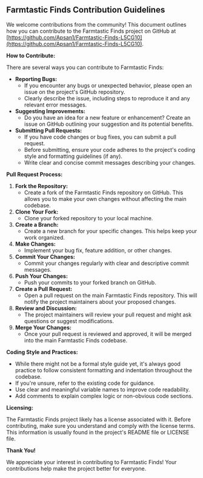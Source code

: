 ## Farmtastic Finds Contribution Guidelines

We welcome contributions from the community! This document outlines how you can contribute to the Farmtastic Finds project on GitHub at [https://github.com/Apsan1/Farmtastic-Finds-L5CG10](https://github.com/Apsan1/Farmtastic-Finds-L5CG10).

**How to Contribute:**

There are several ways you can contribute to Farmtastic Finds:

* **Reporting Bugs:**
    * If you encounter any bugs or unexpected behavior, please open an issue on the project's GitHub repository. 
    * Clearly describe the issue, including steps to reproduce it and any relevant error messages.
* **Suggesting Improvements:**
    * Do you have an idea for a new feature or enhancement? Create an issue on GitHub outlining your suggestion and its potential benefits.
* **Submitting Pull Requests:**
    * If you have code changes or bug fixes, you can submit a pull request. 
    * Before submitting, ensure your code adheres to the project's coding style and formatting guidelines (if any). 
    * Write clear and concise commit messages describing your changes.

**Pull Request Process:**

1. **Fork the Repository:**
   * Create a fork of the Farmtastic Finds repository on GitHub. This allows you to make your own changes without affecting the main codebase.
2. **Clone Your Fork:**
   * Clone your forked repository to your local machine.
3. **Create a Branch:**
   * Create a new branch for your specific changes. This helps keep your work organized.
4. **Make Changes:**
   * Implement your bug fix, feature addition, or other changes.
5. **Commit Your Changes:**
   * Commit your changes regularly with clear and descriptive commit messages.
6. **Push Your Changes:**
   * Push your commits to your forked branch on GitHub.
7. **Create a Pull Request:**
   * Open a pull request on the main Farmtastic Finds repository. This will notify the project maintainers about your proposed changes.
8. **Review and Discussion:**
   * The project maintainers will review your pull request and might ask questions or suggest modifications.
9. **Merge Your Changes:**
   * Once your pull request is reviewed and approved, it will be merged into the main Farmtastic Finds codebase.

**Coding Style and Practices:**

* While there might not be a formal style guide yet, it's always good practice to follow consistent formatting and indentation throughout the codebase. 
* If you're unsure, refer to the existing code for guidance.
* Use clear and meaningful variable names to improve code readability.
* Add comments to explain complex logic or non-obvious code sections.

**Licensing:**

The Farmtastic Finds project likely has a license associated with it.  Before contributing, make sure you understand and comply with the license terms.  This information is usually found in the project's README file or LICENSE file.

**Thank You!**

We appreciate your interest in contributing to Farmtastic Finds! Your contributions help make the project better for everyone.
